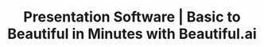 ---
name: beautiful

host: beautiful.ai
origin: https://beautiful.ai
pathname: /
search: 
href: https://beautiful.ai/
title: Presentation Software | Basic to Beautiful in Minutes with Beautiful.ai

ogTitle: Presentation Software | Basic to Beautiful in Minutes with Beautiful.ai

twitterTitle: Presentation Software | Basic to Beautiful in Minutes with Beautiful.ai

description: >-
  Beautiful.ai is the best presentation software for teams. Stay on brand, level
  up your presentation design, and collaborate from anywhere in the world.

ogDescription: >-
  Beautiful.ai is the best presentation software for teams. Stay on brand, level
  up your presentation design, and collaborate from anywhere in the world.

image: 
ogImage: 
twitterImage: 
keywords: 
logo: 
---